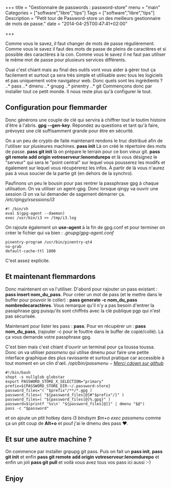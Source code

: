 +++
title = "Gestionnaire de passwords : password-store"
menu = "main"
Categories = ["software","libre","tips"]
Tags = ["software","libre","tips"]
Description = "Petit tour de Password-store un des meilleurs gestionnaire de mots de passe."
date = "2014-04-25T00:47:41+02:00"

+++

Comme vous le savez, il faut changer de mots de passe régulièrement. Comme vous le savez il faut des mots de passe de pleins de caractères et si possible des caractères à la con. Comme vous le savez il ne faut pas utiliser le même mot de passe pour plusieurs services différents.

Ouai c'est chiant mais au final des outils vont vous aider à gérer tout ça facilement et surtout ça sera très simple et utilisable avec tous les logiciels et pas uniquement votre navigateur web. Donc quels sont les ingrédients ?
..* pass
..* dmenu
..* gnupg
..* pinentry
..* git
Commençons donc par installer tout ce petit monde. Il nous reste plus qu'à configurer le tout.

## Configuration pour flemmarder
Donc générons une couple de clé qui servira à chiffrer tout le toutim histoire d'être à l'abris. **gpg --gen-key**. Répondez au questions et tant qu'à faire, prévoyez une clé suffisamment grande pour être en sécurité.

On a un peu de crypto de faite maintenant rendons le truc distribué afin de l'utiliser sur plusieures machines. **pass init** Là on créé le répertoire des mots de passe. **pass git init** là on prépare le terrain pour ce bon vieux git. **pass git remote add origin votreserveur:lenomdurepo** et là vous désignez le "serveur" qui sera le "point central" sur lequel vous pousserez les modifs et également sur lequel vous récupérerez les infos. À partir de là vous n'aurez pas à vous soucier de la partie git (en dehors de la synchro).

Paufinons un peu le bousin pour pas rentrer la passphrase gpg à chaque utilisation. On va utiliser un agent-gpg. Donc lorsque qingy va ouvrir une session i3 on va lui demander de sagement démarrer ça.
*/etc/qingy/xsessions/i3*
```
#! /bin/sh
eval $(gpg-agent --daemon)
exec /usr/bin/i3 >> /tmp/i3.log
```
On rajoute également un **use-agent** à la fin de gpg.conf et pour terminer on créer le fichier qui va bien :
*.gnupg/gpg-agent.conf*
```
pinentry-program /usr/bin/pinentry-qt4
no-grab
default-cache-ttl 1800
```
C'est assez explicite.

## Et maintenant flemmardons
Donc maintenant on va l'utiliser. D'abord pour rajouter un pass existant : **pass insert nom_du_pass**. Pour créer un mot de pass (et le mettre dans le buffer pour pouvoir le coller) : **pass generate -c nom_du_pass nombredecaractères**. Vous remarque qu'il n'y a pas besoin d'entrer la passphrase gpg puisqu'ils sont chiffrés avec la clé publique pgp qui n'est pas sécurisée.

Maintenant pour lister les pass : **pass**. Pour en récupérer un : **pass nom_du_pass**, (rajouter -c pour le fouttre dans le buffer de copié/collé). Là ça vous demande votre passphrase gpg.

C'est bien mais c'est chiant d'ouvrir un terminal pour ça toussa toussa. Donc on va utiliser *passmenu* qui utilise dmenu pour faire une petite interface graphique des plus ravissante et surtout pratique car accessible à tout moment en un clin d'œil.
*/opt/bin/passmenu − [Merci cdown sur github](https://github.com/cdown/passmenu)*
```
#!/bin/bash
shopt -s nullglob globstar
export PASSWORD_STORE_X_SELECTION="primary"
prefix=${PASSWORD_STORE_DIR-~/.password-store}
password_files="( "$prefix"/**/*.gpg )
password_files=( "${password_files[@]#"$prefix"/}" )
password_files=( "${password_files[@]%.gpg}" )
password=$(printf '%s\n' "${password_files[@]}" | dmenu "$@")
pass -c "$password"
```
et on ajoute un ptit hotkey dans i3 *bindsym $m+o exec passmenu* comme ça un ptit coup de **Alt+o** et pouf j'ai le dmenu des pass ♥.

## Et sur une autre machine ?
On commence par installer gnpupg git pass. Puis on fait un **pass init**, **pass git init** et enfin **pass git remote add origin votreserveur:lenomdurepo** et enfin un joli **pass git pull** et voilà vous avez tous vos pass ici aussi :-)

## Enjoy

